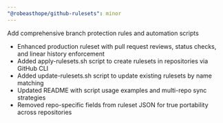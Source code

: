 ```yaml
---
"@robeasthope/github-rulesets": minor
---
```


Add comprehensive branch protection rules and automation scripts

- Enhanced production ruleset with pull request reviews, status checks, and linear history enforcement
- Added apply-rulesets.sh script to create rulesets in repositories via GitHub CLI
- Added update-rulesets.sh script to update existing rulesets by name matching
- Updated README with script usage examples and multi-repo sync strategies
- Removed repo-specific fields from ruleset JSON for true portability across repositories
